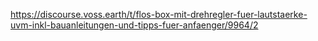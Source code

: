 https://discourse.voss.earth/t/flos-box-mit-drehregler-fuer-lautstaerke-uvm-inkl-bauanleitungen-und-tipps-fuer-anfaenger/9964/2
